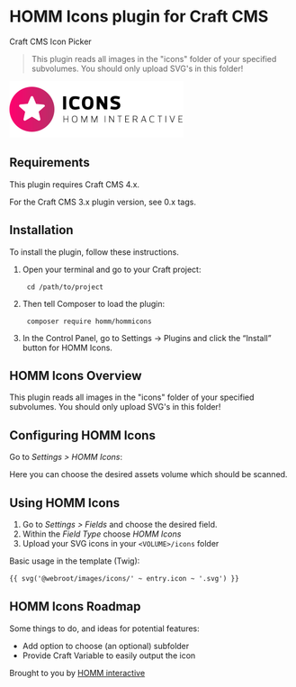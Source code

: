 # HOMM Icons plugin for Craft CMS

Craft CMS Icon Picker

> This plugin reads all images in the "icons" folder of your specified subvolumes.
> You should only upload SVG's in this folder!

![Screenshot](resources/img/plugin-logo.svg)

## Requirements

This plugin requires Craft CMS 4.x.

For the Craft CMS 3.x plugin version, see 0.x tags.

## Installation

To install the plugin, follow these instructions.

1. Open your terminal and go to your Craft project:

        cd /path/to/project

2. Then tell Composer to load the plugin:

        composer require homm/hommicons

3. In the Control Panel, go to Settings → Plugins and click the “Install” button for HOMM Icons.

## HOMM Icons Overview

This plugin reads all images in the "icons" folder of your specified subvolumes. You should only upload SVG's in this
folder!

## Configuring HOMM Icons

Go to _Settings > HOMM Icons_:

Here you can choose the desired assets volume which should be scanned.

## Using HOMM Icons

1. Go to _Settings > Fields_ and choose the desired field.
2. Within the _Field Type_ choose _HOMM Icons_
3. Upload your SVG icons in your `<VOLUME>/icons` folder

Basic usage in the template (Twig):

```html
{{ svg('@webroot/images/icons/' ~ entry.icon ~ '.svg') }}
```

## HOMM Icons Roadmap

Some things to do, and ideas for potential features:

* Add option to choose (an optional) subfolder
* Provide Craft Variable to easily output the icon

Brought to you by [HOMM interactive](https://github.com/HOMMinteractive)
